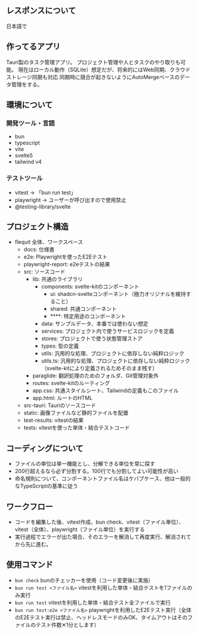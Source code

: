 ## レスポンスについて

日本語で

## 作ってるアプリ

Tauri製のタスク管理アプリ。
プロジェクト管理や人とタスクのやり取りも可能。
現在はローカル動作（SQLite）想定だが、将来的にはWeb同期、クラウドストレージ同期も対応
同期時に競合が起きないようにAutoMergeベースのデータ管理をする。


## 環境について

### 開発ツール・言語
- bun
- typescript
- vite
- svelte5
- tailwind v4

### テストツール
- vitest  -> 「bun run test」
- playwright  -> ユーザーが呼び出すので使用禁止
- @testing-library/svelte

## プロジェクト構造

- flequit 全体、ワークスペース
  - docs: 仕様書
  - e2e: Playwrightを使ったE2Eテスト
  - playwright-report: e2eテストの結果
  - src: ソースコード
    - lib: 共通のライブラリ
      - components: svelte-kitのコンポーネント
        - ui: shadcn-svelteコンポーネント（極力オリジナルを維持すること）
        - shared: 共通コンポーネント
        - ****: 特定用途のコンポーネント
      - data: サンプルデータ、本番では使わない想定
      - services: プロジェクト内で使うサービスロジックを定義
      - stores: プロジェクトで使う状態管理ストア
      - types: 型の定義
      - utils: 汎用的な処理、プロジェクトに依存しない純粋ロジック
      - utils.ts: 汎用的な処理、プロジェクトに依存しない純粋ロジック（svelte-kitにより定義されるためそのまま残す）
    - paraglide: 翻訳処理のためのフォルダ、Git管理対象外
    - routes: svelte-kitのルーティング
    - app.css: 共通スタイルシート、Tailwindの定義もこのファイル
    - app.html: ルートのHTML
  - src-tauri: Tauriのソースコード
  - static: 画像ファイルなど静的ファイルを配置
  - test-results: vitestの結果
  - tests: vitestを使った単体・結合テストコード

## コーディングについて

- ファイルの単位は単一機能とし、分解できる単位を常に探す
- 200行超えるなら必ず分割する。100行でも分割してよい可能性が高い
- 命名規則について、コンポーネントファイル名はケバブケース、他は一般的なTypeScriptの基準に従う

## ワークフロー
- コードを編集した後、vitest作成、bun check、vitest（ファイル単位）、vitest（全体）、playwright（ファイル単位）を実行する
- 実行過程でエラーが出た場合、そのエラーを解消して再度実行、解消されてから先に進む。


## 使用コマンド
- `bun check` bunのチェッカーを使用（コード変更後に実施）
- `bun run test <ファイル名>` vitestを利用した単体・結合テストを1ファイルのみ実行
- `bun run test` vitestを利用した単体・結合テスト全ファイルで実行
- `bun run test:e2e <ファイル名>` playwrightを利用したE2Eテスト実行（全体のE2Eテスト実行は禁止、ヘッドレスモードのみOK、タイムアウトはそのファイルのテスト件数✕1分とします）
